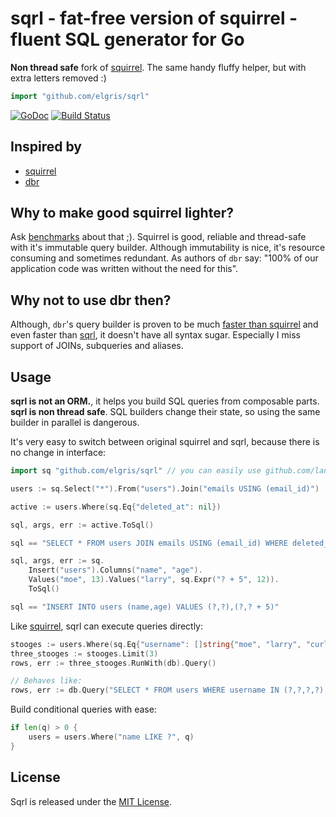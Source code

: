 # sqrl - fat-free version of squirrel - fluent SQL generator for Go

**Non thread safe** fork of [squirrel](http://github.com/lann/squirrel). The same handy fluffy helper, but with extra letters removed :)

```go
import "github.com/elgris/sqrl"
```

[![GoDoc](https://godoc.org/github.com/elgris/sqrl?status.png)](https://godoc.org/github.com/elgris/sqrl)
[![Build Status](https://travis-ci.org/elgris/sqrl.png?branch=master)](https://travis-ci.org/elgris/sqrl)

## Inspired by

- [squirrel](https://github.com/lann/squirrel)
- [dbr](https://github.com/gocraft/dbr)

## Why to make good squirrel lighter?

Ask [benchmarks](https://github.com/elgris/golang-sql-builder-benchmark) about that ;). Squirrel is good, reliable and thread-safe with it's immutable query builder. Although immutability is nice, it's resource consuming and sometimes redundant. As authors of `dbr` say: "100% of our application code was written without the need for this".

## Why not to use dbr then?

Although, `dbr`'s query builder is proven to be much [faster than squirrel](https://github.com/tyler-smith/golang-sql-benchmark) and even faster than [sqrl](https://github.com/elgris/golang-sql-builder-benchmark), it doesn't have all syntax sugar. Especially I miss support of JOINs, subqueries and aliases.

## Usage

**sqrl is not an ORM.**, it helps you build SQL queries from composable parts.
**sqrl is non thread safe**. SQL builders change their state, so using the same builder in parallel is dangerous.

It's very easy to switch between original squirrel and sqrl, because there is no change in interface:

```go
import sq "github.com/elgris/sqrl" // you can easily use github.com/lann/squirrel here

users := sq.Select("*").From("users").Join("emails USING (email_id)")

active := users.Where(sq.Eq{"deleted_at": nil})

sql, args, err := active.ToSql()

sql == "SELECT * FROM users JOIN emails USING (email_id) WHERE deleted_at IS NULL"
```

```go
sql, args, err := sq.
    Insert("users").Columns("name", "age").
    Values("moe", 13).Values("larry", sq.Expr("? + 5", 12)).
    ToSql()

sql == "INSERT INTO users (name,age) VALUES (?,?),(?,? + 5)"
```

Like [squirrel](https://github.com/lann/squirrel), sqrl can execute queries directly:

```go
stooges := users.Where(sq.Eq{"username": []string{"moe", "larry", "curly", "shemp"}})
three_stooges := stooges.Limit(3)
rows, err := three_stooges.RunWith(db).Query()

// Behaves like:
rows, err := db.Query("SELECT * FROM users WHERE username IN (?,?,?,?) LIMIT 3", "moe", "larry", "curly", "shemp")
```

Build conditional queries with ease:

```go
if len(q) > 0 {
    users = users.Where("name LIKE ?", q)
}
```

## License

Sqrl is released under the
[MIT License](http://www.opensource.org/licenses/MIT).
